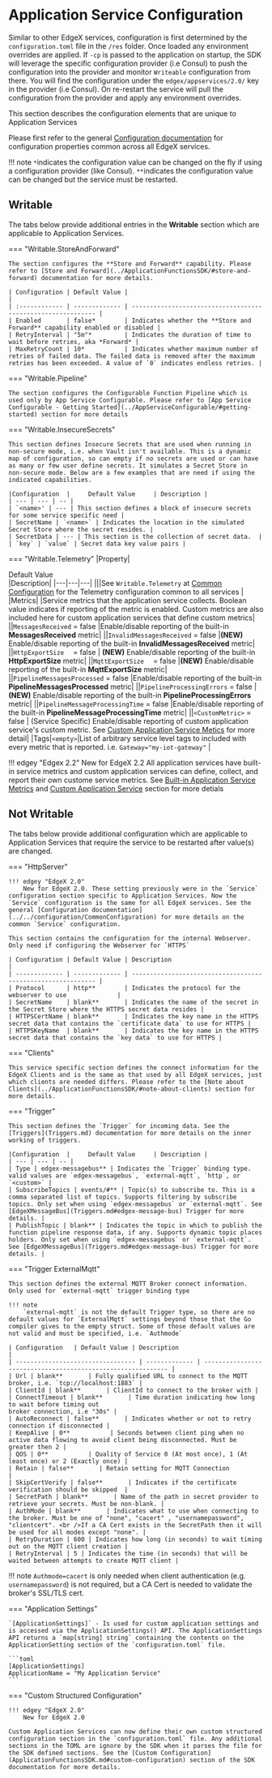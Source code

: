 
# Application Service Configuration

Similar to other EdgeX services, configuration is first determined by the `configuration.toml` file in the `/res` folder. Once loaded any environment overrides are applied. If `-cp` is passed to the application on startup, the SDK will leverage the specific configuration provider (i.e Consul) to push the configuration into the provider and monitor `Writeable` configuration from there. You will find the configuration under the `edgex/appservices/2.0/` key in the provider (i.e Consul). On re-restart the service will pull the configuration from the provider and apply any environment overrides.

This section describes the configuration elements that are unique to Application Services

Please first refer to the general [Configuration documentation](../../configuration/CommonConfiguration) for configuration properties common across all EdgeX services.

!!! note
    `*`indicates the configuration value can be changed on the fly if using a configuration provider (like Consul).
    `**`indicates the configuration value can be changed but the service must be restarted.

## Writable
The tabs below provide additional entries in the **Writable** section which are applicable to Application Services.

=== "Writable.StoreAndForward"

    The section configures the **Store and Forward** capability. Please refer to [Store and Forward](../ApplicationFunctionsSDK/#store-and-forward) documentation for more details.
    
    | Configuration | Default Value |                                                              |
    | :------------ | ------------- | ------------------------------------------------------------ |
    | Enabled       | false*        | Indicates whether the **Store and Forward** capability enabled or disabled |
    | RetryInterval | "5m"*         | Indicates the duration of time to wait before retries, aka *Forward* |
    | MaxRetryCount | 10*           | Indicates whether maximum number of retries of failed data. The failed data is removed after the maximum retries has been exceeded. A value of `0` indicates endless retries. |

=== "Writable.Pipeline"

    The section configures the Configurable Function Pipeline which is used only by App Service Configurable. Please refer to [App Service Configurable - Getting Started](../AppServiceConfigurable/#getting-started) section for more details

=== "Writable.InsecureSecrets"

    This section defines Insecure Secrets that are used when running in non-secure mode, i.e. when Vault isn't available. This is a dynamic map of configuration, so can empty if no secrets are used or can have as many or few user define secrets. It simulates a Secret Store in non-secure mode. Below are a few examples that are need if using the indicated capabilities.
    
    |Configuration  |     Default Value     | Description |
    | --- | --- | -- |
    | `<name>' | --- | This section defines a block of insecure secrets for some service specific need |
    | SecretName | `<name>` | Indicates the location in the simulated Secret Store where the secret resides. |
    | SecretData | --- | This section is the collection of secret data.  |
    | `key` | `value` | Secret data key value pairs |

=== "Writable.Telemetry"
    |Property|<div style="width:300px">Default Value</div>|Description|
    |---|---|---|
    |||See `Writable.Telemetry` at [Common Configuration](../../../configuration/CommonConfiguration/#configuration-properties) for the Telemetry configuration common to all services |
    |Metrics|     |Service metrics that the application service collects. Boolean value indicates if reporting of the metric is enabled. Custom metrics are also included here for custom application services that define custom metrics|
    ||`MessagesReceived` = false     |Enable/disable reporting of the built-in **MessagesReceived** metric|
    ||`InvalidMessagesReceived` = false     |**(NEW)** Enable/disable reporting of the built-in **InvalidMessagesReceived** metric|
    ||`HttpExportSize  ` = false     | **(NEW)** Enable/disable reporting of the built-in **HttpExportSize** metric|
    ||`MqttExportSize  ` = false     |**(NEW)** Enable/disable reporting of the built-in **MqttExportSize** metric|
    ||`PipelineMessagesProcessed` = false     |Enable/disable reporting of the built-in **PipelineMessagesProcessed** metric|
    ||`PipelineProcessingErrors` = false     | **(NEW)** Enable/disable reporting of the built-in **PipelineProcessingErrors** metric|
    ||`PipelineMessageProcessingTime` = false |Enable/disable reporting of the built-in **PipelineMessageProcessingTime** metric|
    ||`<CustomMetric>` = false    | (Service Specific) Enable/disable reporting of custom application service's custom metric. See [Custom Application Service Metics](../AdvancedTopics/#custom-application-service-metrics) for more detail|
    |Tags|`<empty>`|List of arbitrary service level tags to included with every metric that is reported. i.e. `Gateway="my-iot-gateway"` |


!!! edgey "Edgex 2.2"
    New for EdgeX 2.2 All application services have built-in service metrics and custom application services can define, collect, and report their own custome service metrics. See [Built-in Application Service Metrics](../AdvancedTopics/#built-in-application-service-metrics) and [Custom Application Service](../AdvancedTopics/#custom-application-service-metrics) section for more detials

## Not Writable

The tabs below provide additional configuration which are applicable to Application Services that require the service to be restarted after value(s) are changed.

=== "HttpServer"

    !!! edgey "EdgeX 2.0"
        New for EdgeX 2.0. These setting previously were in the `Service` configuration section specific to Application Services. Now the `Service` configuration is the same for all EdgeX services. See the general [Configuration documentation](../../configuration/CommonConfiguration) for more details on the common `Service` configuration.
    
    This section contains the configuration for the internal Webserver. Only need if configuring the Webserver for `HTTPS`
    
    | Configuration | Default Value | Description                                                  |
    | ------------- | ------------- | ------------------------------------------------------------ |
    | Protocol      | http**        | Indicates the protocol for the webserver to use              |
    | SecretName    | blank**       | Indicates the name of the secret in the Secret Store where the HTTPS secret data resides |
    | HTTPSCertName | blank**       | Indicates the key name in the HTTPS secret data that contains the `certificate data` to use for HTTPS |
    | HTTPSKeyName  | blank**       | Indicates the key name in the HTTPS secret data that contains the `key data` to use for HTTPS |

=== "Clients"

    This service specific section defines the connect information for the EdgeX Clients and is the same as that used by all EdgeX services, just which clients are needed differs. Please refer to the [Note about Clients](../ApplicationFunctionsSDK/#note-about-clients) section for more details.

=== "Trigger"

    This section defines the `Trigger` for incoming data. See the [Triggers](Triggers.md) documentation for more details on the inner working of triggers. 
     
    |Configuration  |     Default Value     | Description |
    | --- | --- | -- |
    | Type | edgex-messagebus** | Indicates the `Trigger` binding type. valid values are `edgex-messagebus`, `external-mqtt`, `http`, or `<custom>` |
    | SubscribeTopics | events/#** | Topic(s) to subscribe to. This is a comma separated list of topics. Supports filtering by subscribe topics. Only set when using `edgex-messagebus` or `external-mqtt`. See [EdgeXMessageBus](Triggers.md#edgex-message-bus) Trigger for more details. |
    | PublishTopic | blank** | Indicates the topic in which to publish the function pipeline response data, if any. Supports dynamic topic places holders. Only set when using `edgex-messagebus` or `external-mqtt`. See [EdgeXMessageBus](Triggers.md#edgex-message-bus) Trigger for more details. |

=== "Trigger ExternalMqtt"

    This section defines the external MQTT Broker connect information.
    Only used for `external-mqtt` trigger binding type
    
    !!! note
        `external-mqtt` is not the default Trigger type, so there are no default values for `ExternalMqtt` settings beyond those that the Go compiler gives to the empty struct. Some of those default values are not valid and must be specified, i.e. `Authmode`
    
    | Configuration   | Default Value | Description                                                  |
    | --------------------------------- | ------------- | ------------------------------------------------------------ |
    | Url | blank**       | Fully qualified URL to connect to the MQTT broker, i.e. `tcp://localhost:1883` |
    | ClientId | blank**       | ClientId to connect to the broker with |
    | ConnectTimeout | blank**       | Time duration indicating how long to wait before timing out                                                        broker connection, i.e "30s" |
    | AutoReconnect | false**       | Indicates whether or not to retry connection if disconnected |
    | KeepAlive | 0**           | Seconds between client ping when no active data flowing to avoid client being disconnected. Must be greater then 2 |
    | QOS | 0**           | Quality of Service 0 (At most once), 1 (At least once) or 2 (Exactly once) |
    | Retain | false**       | Retain setting for MQTT Connection                           |
    | SkipCertVerify | false**       | Indicates if the certificate verification should be skipped  |
    | SecretPath | blank**       | Name of the path in secret provider to retrieve your secrets. Must be non-blank. |
    | AuthMode | blank**       | Indicates what to use when connecting to the broker. Must be one of "none", "cacert" , "usernamepassword", "clientcert". <br />If a CA Cert exists in the SecretPath then it will be used for all modes except "none". |
    | RetryDuration | 600 | Indicates how long (in seconds) to wait timing out on the MQTT client creation |
    | RetryInterval | 5 | Indicates the time (in seconds) that will be waited between attempts to create MQTT client |

!!! note
        `Authmode=cacert` is only needed when client authentication (e.g. `usernamepassword`) is not required, but a CA Cert is needed to validate the broker's SSL/TLS cert.

=== "Application Settings"

    `[ApplicationSettings]` - Is used for custom application settings and is accessed via the ApplicationSettings() API. The ApplicationSettings API returns a `map[string] string` containing the contents on the ApplicationSetting section of the `configuration.toml` file.
    
    ```toml
    [ApplicationSettings]
    ApplicationName = "My Application Service"
    ```

=== "Custom Structured Configuration"

    !!! edgey "EdgeX 2.0"
        New for EdgeX 2.0
    
    Custom Application Services can now define their own custom structured configuration section in the `configuration.toml` file. Any additional sections in the TOML are ignore by the SDK when it parses the file for the SDK defined sections. See the [Custom Configuration](ApplicationFunctionsSDK.md#custom-configuration) section of the SDK documentation for more details.

